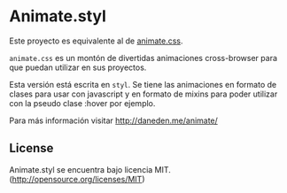 Animate.styl
==================

Este proyecto es equivalente al de [animate.css](//github.com/daneden/animate.css).

`animate.css` es un montón de divertidas animaciones cross-browser para que puedan utilizar en sus proyectos.

Esta versión está escrita en `styl`. Se tiene las animaciones en formato de clases para usar con javascript y en formato de mixins para poder utilizar con la pseudo clase :hover por ejemplo.

Para más información visitar http://daneden.me/animate/

## License
Animate.styl se encuentra bajo licencia MIT. (http://opensource.org/licenses/MIT)

